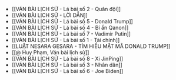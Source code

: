 - [[VÁN BÀI LỊCH SỬ - Lá bài số 2 - Quân đội]]
- [[VÁN BÀI LỊCH SỬ - LỜI DẪN]]
- [[VÁN BÀI LỊCH SỬ - Lá bài số 5 - Donald Trump]]
- [[VÁN BÀI LỊCH SỬ - Lá bài số 4 - Bí ẩn Qanon]]
- [[VÁN BÀI LỊCH SỬ - Lá bài số 7 - Vadimir Putin]]
- [[VÁN BÀI LỊCH SỬ - Lá bài số 1 - Tài chính]]
- [[LUẬT NESARA GESARA - TÌM HIỂU MẬT MÃ DONALD TRUMP]]
- [[@ Huy Phạm, Ván bài lịch sử]]
- [[VÁN BÀI LỊCH SỬ - Lá bài số 8 - Xi JinPing]]
- [[VÁN BÀI LỊCH SỬ - Lá bài số 3 - Nhân dân]]
- [[VÁN BÀI LỊCH SỬ - Lá bài số 6 - Joe Biden]]
